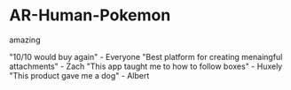 # AR-Human-Pokemon
amazing

"10/10 would buy again" - Everyone
"Best platform for creating menaingful attachments" - Zach
"This app taught me to how to follow boxes" - Huxely
"This product gave me a dog" - Albert
